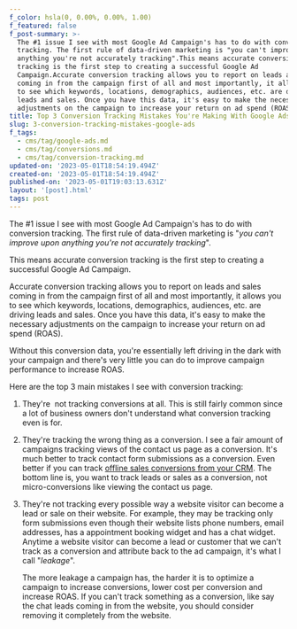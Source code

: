 ```yaml
---
f_color: hsla(0, 0.00%, 0.00%, 1.00)
f_featured: false
f_post-summary: >-
  The #1 issue I see with most Google Ad Campaign's has to do with conversion
  tracking. The first rule of data-driven marketing is "you can't improve upon
  anything you're not accurately tracking".This means accurate conversion
  tracking is the first step to creating a successful Google Ad
  Campaign.Accurate conversion tracking allows you to report on leads and sales
  coming in from the campaign first of all and most importantly, it allows you
  to see which keywords, locations, demographics, audiences, etc. are driving
  leads and sales. Once you have this data, it's easy to make the necessary
  adjustments on the campaign to increase your return on ad spend (ROAS).
title: Top 3 Conversion Tracking Mistakes You're Making With Google Ads
slug: 3-conversion-tracking-mistakes-google-ads
f_tags:
  - cms/tag/google-ads.md
  - cms/tag/conversions.md
  - cms/tag/conversion-tracking.md
updated-on: '2023-05-01T18:54:19.494Z'
created-on: '2023-05-01T18:54:19.494Z'
published-on: '2023-05-01T19:03:13.631Z'
layout: '[post].html'
tags: post
---
```


The #1 issue I see with most Google Ad Campaign's has to do with conversion tracking. The first rule of data-driven marketing is "_you can't improve upon anything you're not accurately tracking_".

This means accurate conversion tracking is the first step to creating a successful Google Ad Campaign.

Accurate conversion tracking allows you to report on leads and sales coming in from the campaign first of all and most importantly, it allows you to see which keywords, locations, demographics, audiences, etc. are driving leads and sales. Once you have this data, it's easy to make the necessary adjustments on the campaign to increase your return on ad spend (ROAS).

Without this conversion data, you're essentially left driving in the dark with your campaign and there's very little you can do to improve campaign performance to increase ROAS.

Here are the top 3 main mistakes I see with conversion tracking:

1.  They're  not tracking conversions at all. This is still fairly common since a lot of business owners don't understand what conversion tracking even is for.  
    
2.  They're tracking the wrong thing as a conversion. I see a fair amount of campaigns tracking views of the contact us page as a conversion. It's much better to track contact form submissions as a conversion. Even better if you can track [offline sales conversions from your CRM](https://freak.marketing/post/google-ad-offline-conversion-tracking-return-on-ad-spend/). The bottom line is, you want to track leads or sales as a conversion, not micro-conversions like viewing the contact us page.  
    
3.  They're not tracking every possible way a website visitor can become a lead or sale on their website. For example, they may be tracking only form submissions even though their website lists phone numbers, email addresses, has a appointment booking widget and has a chat widget. Anytime a website visitor can become a lead or customer that we can't track as a conversion and attribute back to the ad campaign, it's what I call "_leakage_".  
      
    The more leakage a campaign has, the harder it is to optimize a campaign to increase conversions, lower cost per conversion and increase ROAS. If you can't track something as a conversion, like say the chat leads coming in from the website, you should consider removing it completely from the website.
